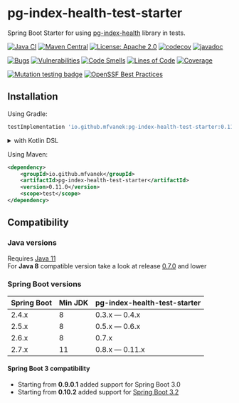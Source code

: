 # pg-index-health-test-starter

Spring Boot Starter for using [pg-index-health](https://github.com/mfvanek/pg-index-health) library in tests.

[![Java CI](https://github.com/mfvanek/pg-index-health-test-starter/workflows/Java%20CI/badge.svg)](https://github.com/mfvanek/pg-index-health-test-starter/actions "Java CI")
[![Maven Central](https://img.shields.io/maven-central/v/io.github.mfvanek/pg-index-health-test-starter.svg)](https://search.maven.org/artifact/io.github.mfvanek/pg-index-health-test-starter/ "Maven Central")
[![License: Apache 2.0](https://img.shields.io/badge/License-Apache%202.0-blue.svg)](https://github.com/mfvanek/pg-index-health-test-starter/blob/master/LICENSE "Apache License 2.0")
[![codecov](https://codecov.io/gh/mfvanek/pg-index-health-test-starter/branch/master/graph/badge.svg?token=1C3SANSWIT)](https://codecov.io/gh/mfvanek/pg-index-health-test-starter)
[![javadoc](https://javadoc.io/badge2/io.github.mfvanek/pg-index-health-test-starter/javadoc.svg)](https://javadoc.io/doc/io.github.mfvanek/pg-index-health-test-starter "javadoc")

[![Bugs](https://sonarcloud.io/api/project_badges/measure?project=mfvanek_pg-index-health-test-starter&metric=bugs)](https://sonarcloud.io/summary/new_code?id=mfvanek_pg-index-health-test-starter)
[![Vulnerabilities](https://sonarcloud.io/api/project_badges/measure?project=mfvanek_pg-index-health-test-starter&metric=vulnerabilities)](https://sonarcloud.io/summary/new_code?id=mfvanek_pg-index-health-test-starter)
[![Code Smells](https://sonarcloud.io/api/project_badges/measure?project=mfvanek_pg-index-health-test-starter&metric=code_smells)](https://sonarcloud.io/summary/new_code?id=mfvanek_pg-index-health-test-starter)
[![Lines of Code](https://sonarcloud.io/api/project_badges/measure?project=mfvanek_pg-index-health-test-starter&metric=ncloc)](https://sonarcloud.io/summary/new_code?id=mfvanek_pg-index-health-test-starter)
[![Coverage](https://sonarcloud.io/api/project_badges/measure?project=mfvanek_pg-index-health-test-starter&metric=coverage)](https://sonarcloud.io/summary/new_code?id=mfvanek_pg-index-health-test-starter)

[![Mutation testing badge](https://img.shields.io/endpoint?style=flat&url=https%3A%2F%2Fbadge-api.stryker-mutator.io%2Fgithub.com%2Fmfvanek%2Fpg-index-health-test-starter%2Fmaster)](https://dashboard.stryker-mutator.io/reports/github.com/mfvanek/pg-index-health-test-starter/master)
[![OpenSSF Best Practices](https://www.bestpractices.dev/projects/6291/badge)](https://www.bestpractices.dev/projects/6291)

## Installation

Using Gradle:

```groovy
testImplementation 'io.github.mfvanek:pg-index-health-test-starter:0.11.0'
```

<details>
<summary>with Kotlin DSL</summary>

```kotlin
testImplementation("io.github.mfvanek:pg-index-health-test-starter:0.11.0")
```

</details>

Using Maven:

```xml
<dependency>
    <groupId>io.github.mfvanek</groupId>
    <artifactId>pg-index-health-test-starter</artifactId>
    <version>0.11.0</version>
    <scope>test</scope>
</dependency>
```

## Compatibility

### Java versions

Requires [Java 11](https://www.java.com/en/)  
For **Java 8** compatible version take a look at release [0.7.0](https://github.com/mfvanek/pg-index-health-test-starter/releases/tag/v.0.7.0) and lower

### Spring Boot versions

| Spring Boot | Min JDK | pg-index-health-test-starter |
|-------------|---------|------------------------------|
| 2.4.x       | 8       | 0.3.x — 0.4.x                |
| 2.5.x       | 8       | 0.5.x — 0.6.x                |
| 2.6.x       | 8       | 0.7.x                        |
| 2.7.x       | 11      | 0.8.x — 0.11.x               |

#### Spring Boot 3 compatibility

* Starting from **0.9.0.1** added support for Spring Boot 3.0
* Starting from **0.10.2** added support for [Spring Boot 3.2](https://github.com/spring-projects/spring-framework/wiki/Upgrading-to-Spring-Framework-6.x#parameter-name-retention)
